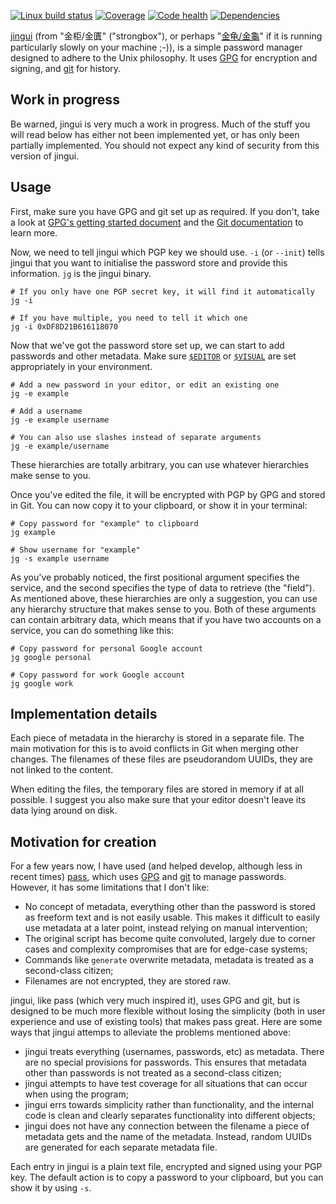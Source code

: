 [![Linux build status][travis-image]][travis-builds]
[![Coverage][coveralls-image]][coveralls]
[![Code health][landscape-image]][landscape]
[![Dependencies][requires-image]][requires]

[travis-builds]: https://travis-ci.org/cdown/jingui
[travis-image]: https://img.shields.io/travis/cdown/jingui/master.svg?label=build
[coveralls]: https://coveralls.io/r/cdown/jingui
[coveralls-image]: https://img.shields.io/coveralls/cdown/jingui/master.svg
[landscape]: https://landscape.io/github/cdown/jingui/master
[landscape-image]: https://landscape.io/github/cdown/jingui/master/landscape.svg
[requires]: https://requires.io/github/cdown/jingui/requirements/?branch=master
[requires-image]: https://img.shields.io/requires/github/cdown/jingui.svg?label=deps

[jingui][] (from "金柜/金匱" ("strongbox"), or perhaps "[金龟/金龜][]" if it is
running particularly slowly on your machine ;-)), is a simple password manager
designed to adhere to the Unix philosophy. It uses [GPG][] for encryption and
signing, and [git][] for history.

## Work in progress

Be warned, jingui is very much a work in progress. Much of the stuff you will
read below has either not been implemented yet, or has only been partially
implemented. You should not expect any kind of security from this version of
jingui.

## Usage

First, make sure you have GPG and git set up as required. If you don't, take a
look at [GPG's getting started document][] and the [Git documentation][] to
learn more.

Now, we need to tell jingui which PGP key we should use. `-i` (or `--init`)
tells jingui that you want to initialise the password store and provide this
information. `jg` is the jingui binary.

    # If you only have one PGP secret key, it will find it automatically
    jg -i

    # If you have multiple, you need to tell it which one
    jg -i 0xDF8D21B616118070

Now that we've got the password store set up, we can start to add passwords and
other metadata. Make sure [`$EDITOR`][] or [`$VISUAL`][] are set appropriately
in your environment.

    # Add a new password in your editor, or edit an existing one
    jg -e example

    # Add a username
    jg -e example username

    # You can also use slashes instead of separate arguments
    jg -e example/username

These hierarchies are totally arbitrary, you can use whatever hierarchies make
sense to you.

Once you've edited the file, it will be encrypted with PGP by GPG and stored in
Git. You can now copy it to your clipboard, or show it in your terminal:

    # Copy password for "example" to clipboard
    jg example

    # Show username for "example"
    jg -s example username

As you've probably noticed, the first positional argument specifies the
service, and the second specifies the type of data to retrieve (the "field").
As mentioned above, these hierarchies are only a suggestion, you can use any
hierarchy structure that makes sense to you. Both of these arguments can
contain arbitrary data, which means that if you have two accounts on a service,
you can do something like this:

    # Copy password for personal Google account
    jg google personal

    # Copy password for work Google account
    jg google work

## Implementation details

Each piece of metadata in the hierarchy is stored in a separate file. The main
motivation for this is to avoid conflicts in Git when merging other changes.
The filenames of these files are pseudorandom UUIDs, they are not linked to the
content.

When editing the files, the temporary files are stored in memory if at all
possible. I suggest you also make sure that your editor doesn't leave its data
lying around on disk.

## Motivation for creation

For a few years now, I have used (and helped develop, although less in recent
times) [pass][], which uses [GPG][] and [git][] to manage passwords. However,
it has some limitations that I don't like:

- No concept of metadata, everything other than the password is stored as
  freeform text and is not easily usable. This makes it difficult to easily use
  metadata at a later point, instead relying on manual intervention;
- The original script has become quite convoluted, largely due to corner cases
  and complexity compromises that are for edge-case systems;
- Commands like `generate` overwrite metadata, metadata is treated as a
  second-class citizen;
- Filenames are not encrypted, they are stored raw.

jingui, like pass (which very much inspired it), uses GPG and git, but is
designed to be much more flexible without losing the simplicity (both in user
experience and use of existing tools) that makes pass great. Here are some ways
that jingui attemps to alleviate the problems mentioned above:

- jingui treats everything (usernames, passwords, etc) as metadata. There are
  no special provisions for passwords. This ensures that metadata other than
  passwords is not treated as a second-class citizen;
- jingui attempts to have test coverage for all situations that can occur when
  using the program;
- jingui errs towards simplicity rather than functionality, and the internal
  code is clean and clearly separates functionality into different objects;
- jingui does not have any connection between the filename a piece of metadata
  gets and the name of the metadata. Instead, random UUIDs are generated for
  each separate metadata file.

Each entry in jingui is a plain text file, encrypted and signed using your PGP
key. The default action is to copy a password to your clipboard, but you can
show it by using `-s`.

[jingui]: https://github.com/cdown/jingui
[pass]: http://www.passwordstore.org/
[GPG]: https://www.gnupg.org/
[git]: http://git-scm.com/
[GPG's getting started document]: https://www.gnupg.org/gph/en/manual/c14.html
[Git documentation]: http://git-scm.com/doc
[`$EDITOR`]: http://en.wikibooks.org/wiki/Guide_to_Unix/Environment_Variables#EDITOR
[`$VISUAL`]: http://en.wikibooks.org/wiki/Guide_to_Unix/Environment_Variables#VISUAL
[金龟/金龜]: http://baike.baidu.com/view/395421.htm
